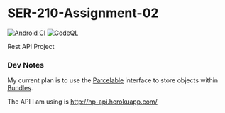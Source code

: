 # SER-210-Assignment-02
[![Android CI](https://github.com/LittleTealeaf/SER-210-Assignment-02/actions/workflows/android.yml/badge.svg)](https://github.com/LittleTealeaf/SER-210-Assignment-02/actions/workflows/android.yml) [![CodeQL](https://github.com/LittleTealeaf/SER-210-Assignment-02/actions/workflows/codeql-analysis.yml/badge.svg)](https://github.com/LittleTealeaf/SER-210-Assignment-02/actions/workflows/codeql-analysis.yml)

Rest API Project


### Dev Notes
My current plan is to use the [Parcelable](https://developer.android.com/reference/android/os/Parcelable) interface to store objects within [Bundles](https://developer.android.com/reference/android/os/Bundle).

The API I am using is http://hp-api.herokuapp.com/
